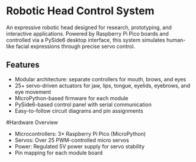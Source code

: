 # Robotic Head Control System

An expressive robotic head designed for research, prototyping, and interactive applications. Powered by Raspberry Pi Pico boards and controlled via a PySide6 desktop interface, this system simulates human-like facial expressions through precise servo control.


## Features

- Modular architecture: separate controllers for mouth, brows, and eyes
- 25+ servo-driven actuators for jaw, lips, tongue, eyelids, eyebrows, and eye movement
- MicroPython-based firmware for each module
- PySide6-based control panel with serial communication
- Easy-to-follow circuit diagrams and pin assignments


#Hardware Overview

- Microcontrollers: 3× Raspberry Pi Pico (MicroPython)
- Servos: Over 25 PWM-controlled micro servos
- Power: Regulated 5V power supply for servo stability
- Pin mapping for each module board


